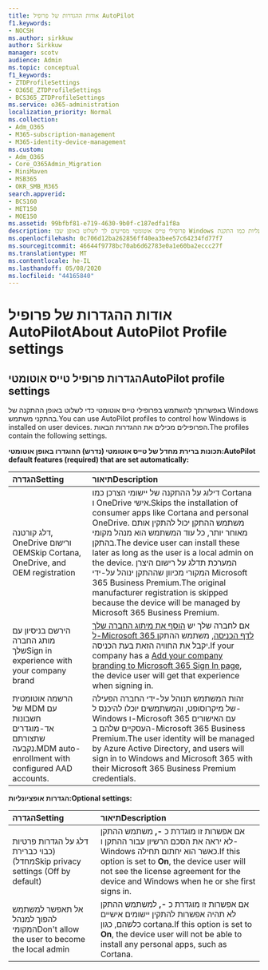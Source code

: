 ```yaml
---
title: אודות ההגדרות של פרופיל AutoPilot
f1.keywords:
- NOCSH
ms.author: sirkkuw
author: Sirkkuw
manager: scotv
audience: Admin
ms.topic: conceptual
f1_keywords:
- ZTDProfileSettings
- O365E_ZTDProfileSettings
- BCS365_ZTDProfileSettings
ms.service: o365-administration
localization_priority: Normal
ms.collection:
- Adm_O365
- M365-subscription-management
- M365-identity-device-management
ms.custom:
- Adm_O365
- Core_O365Admin_Migration
- MiniMaven
- MSB365
- OKR_SMB_M365
search.appverid:
- BCS160
- MET150
- MOE150
ms.assetid: 99bfbf81-e719-4630-9b0f-c187edfa1f8a
description: פרופילי טייס אוטומטי מסייעים לך לשלוט באופן שבו Windows מקבל התקנה בהתקני משתמש. הפרופילים מכילים הגדרות ברירת מחדל ואופציונליות כמו התקנת Cortana.
ms.openlocfilehash: 0c706d12ba262856ff40ea3bee57c64234fd77f7
ms.sourcegitcommit: 46644f9778bc70ab6d62783e0a1e60ba2eccc27f
ms.translationtype: MT
ms.contentlocale: he-IL
ms.lasthandoff: 05/08/2020
ms.locfileid: "44165840"
---
```

# <a name="about-autopilot-profile-settings"></a><span data-ttu-id="2b023-104">אודות ההגדרות של פרופיל AutoPilot</span><span class="sxs-lookup"><span data-stu-id="2b023-104">About AutoPilot Profile settings</span></span>

## <a name="autopilot-profile-settings"></a><span data-ttu-id="2b023-105">הגדרות פרופיל טייס אוטומטי</span><span class="sxs-lookup"><span data-stu-id="2b023-105">AutoPilot profile settings</span></span>

<span data-ttu-id="2b023-106">באפשרותך להשתמש בפרופילי טייס אוטומטי כדי לשלוט באופן ההתקנה של Windows בהתקני משתמש.</span><span class="sxs-lookup"><span data-stu-id="2b023-106">You can use AutoPilot profiles to control how Windows is installed on user devices.</span></span> <span data-ttu-id="2b023-107">הפרופילים מכילים את ההגדרות הבאות.</span><span class="sxs-lookup"><span data-stu-id="2b023-107">The profiles contain the following settings.</span></span>
  
 <span data-ttu-id="2b023-108">**תכונות ברירת מחדל של טייס אוטומטי (נדרש) ההוגדרו באופן אוטומטי:**</span><span class="sxs-lookup"><span data-stu-id="2b023-108">**AutoPilot default features (required) that are set automatically:**</span></span>
  
|<span data-ttu-id="2b023-109">**הגדרה**</span><span class="sxs-lookup"><span data-stu-id="2b023-109">**Setting**</span></span>|<span data-ttu-id="2b023-110">**תיאור**</span><span class="sxs-lookup"><span data-stu-id="2b023-110">**Description**</span></span>|
|:-----|:-----|
|<span data-ttu-id="2b023-111">דלג קורטנה, OneDrive ורישום OEM</span><span class="sxs-lookup"><span data-stu-id="2b023-111">Skip Cortana, OneDrive, and OEM registration</span></span>  <br/> |<span data-ttu-id="2b023-112">דילוג על ההתקנה של יישומי הצרכן כמו Cortana ו OneDrive אישי.</span><span class="sxs-lookup"><span data-stu-id="2b023-112">Skips the installation of consumer apps like Cortana and personal OneDrive.</span></span> <span data-ttu-id="2b023-113">משתמש ההתקן יכול להתקין אותם מאוחר יותר, כל עוד המשתמש הוא מנהל מקומי בהתקן.</span><span class="sxs-lookup"><span data-stu-id="2b023-113">The device user can install these later as long as the user is a local admin on the device.</span></span> <span data-ttu-id="2b023-114">המערכת תדלג על רישום היצרן המקורי מכיוון שההתקן ינוהל על-ידי Microsoft 365 Business Premium.</span><span class="sxs-lookup"><span data-stu-id="2b023-114">The original manufacturer registration is skipped because the device will be managed by Microsoft 365 Business Premium.</span></span>  <br/> |
|<span data-ttu-id="2b023-115">הירשם בניסיון עם מותג החברה שלך</span><span class="sxs-lookup"><span data-stu-id="2b023-115">Sign in experience with your company brand</span></span>  <br/> |<span data-ttu-id="2b023-116">אם לחברה שלך יש [הוסף את מיתוג החברה שלך ל-Microsoft 365 לדף הכניסה](https://docs.microsoft.com/microsoft-365/admin/setup/customize-sign-in-page), משתמש ההתקן יקבל את החוויה הזאת בעת הכניסה.</span><span class="sxs-lookup"><span data-stu-id="2b023-116">If your company has a [Add your company branding to Microsoft 365 Sign In page](https://docs.microsoft.com/microsoft-365/admin/setup/customize-sign-in-page), the device user will get that experience when signing in.</span></span>  <br/> |
|<span data-ttu-id="2b023-117">הרשמה אוטומטית של MDM עם חשבונות אד-מוגדרים שתצורתם נקבעה.</span><span class="sxs-lookup"><span data-stu-id="2b023-117">MDM auto-enrollment with configured AAD accounts.</span></span>  <br/> |<span data-ttu-id="2b023-118">זהות המשתמש תנוהל על-ידי החברה הפעילה של מיקרוסופט, והמשתמשים יוכלו להיכנס ל-Windows ו-Microsoft 365 עם האישורים העסקיים שלהם ב-Microsoft 365 Business Premium.</span><span class="sxs-lookup"><span data-stu-id="2b023-118">The user identity will be managed by Azure Active Directory, and users will sign in to Windows and Microsoft 365 with their Microsoft 365 Business Premium credentials.</span></span>  <br/> |
   
 <span data-ttu-id="2b023-119">**הגדרות אופציונליות:**</span><span class="sxs-lookup"><span data-stu-id="2b023-119">**Optional settings:**</span></span>
  
|<span data-ttu-id="2b023-120">**הגדרה**</span><span class="sxs-lookup"><span data-stu-id="2b023-120">**Setting**</span></span>|<span data-ttu-id="2b023-121">**תיאור**</span><span class="sxs-lookup"><span data-stu-id="2b023-121">**Description**</span></span>|
|:-----|:-----|
|<span data-ttu-id="2b023-122">דלג על הגדרות פרטיות (כבוי כברירת מחדל)</span><span class="sxs-lookup"><span data-stu-id="2b023-122">Skip privacy settings (Off by default)</span></span>  <br/> |<span data-ttu-id="2b023-123">אם אפשרות זו מוגדרת כ **-,** משתמש ההתקן לא יראה את הסכם הרשיון עבור ההתקן ו-Windows כאשר הוא יחתום תחילה.</span><span class="sxs-lookup"><span data-stu-id="2b023-123">If this option is set to **On**, the device user will not see the license agreement for the device and Windows when he or she first signs in.</span></span>  <br/> |
|<span data-ttu-id="2b023-124">אל תאפשר למשתמש להפוך למנהל המקומי</span><span class="sxs-lookup"><span data-stu-id="2b023-124">Don't allow the user to become the local admin</span></span>  <br/> |<span data-ttu-id="2b023-125">אם אפשרות זו מוגדרת כ **-,** למשתמש ההתקן לא תהיה אפשרות להתקין יישומים אישיים כלשהם, כגון cortana.</span><span class="sxs-lookup"><span data-stu-id="2b023-125">If this option is set to **On**, the device user will not be able to install any personal apps, such as Cortana.</span></span><br/> |
   
